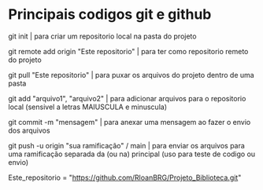 <h1>Principais codigos git e github</h1>

git init | para criar um repositorio local na pasta do projeto

git remote add origin "Este repositorio" | para ter como repositorio remeto do projeto

git pull "Este repositorio" | para puxar os arquivos do projeto dentro de uma pasta

git add "arquivo1", "arquivo2" | para adicionar arquivos para o repositorio local (sensivel a letras MAIUSCULA e minuscula)

git commit -m "mensagem" | para anexar uma mensagem ao fazer o envio dos arquivos

git push -u origin "sua ramificação" / main | para enviar os arquivos para uma ramificação separada da (ou na) principal (uso para teste de codigo ou envio)

Este_repositorio = "https://github.com/RloanBRG/Projeto_Biblioteca.git"
